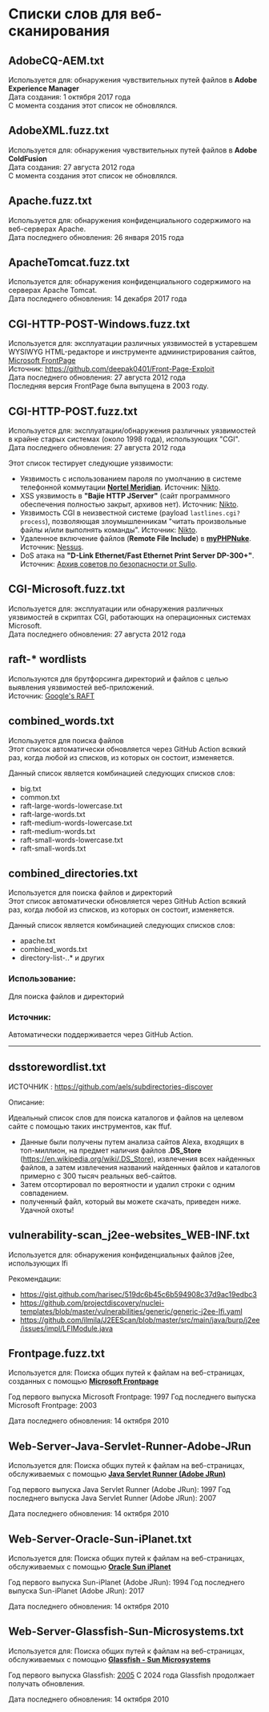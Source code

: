 # Списки слов для веб-сканирования

## AdobeCQ-AEM.txt
Используется для: обнаружения чувствительных путей файлов в **Adobe Experience Manager**  
Дата создания: 1 октября 2017 года  
С момента создания этот список не обновлялся.

## AdobeXML.fuzz.txt
Используется для: обнаружения чувствительных путей файлов в **Adobe ColdFusion**  
Дата создания: 27 августа 2012 года  
С момента создания этот список не обновлялся.

## Apache.fuzz.txt
Используется для: обнаружения конфиденциального содержимого на веб-серверах Apache.  
Дата последнего обновления: 26 января 2015 года

## ApacheTomcat.fuzz.txt
Используется для: обнаружения конфиденциального содержимого на серверах Apache Tomcat.  
Дата последнего обновления: 14 декабря 2017 года

## CGI-HTTP-POST-Windows.fuzz.txt
Используется для: эксплуатации различных уязвимостей в устаревшем WYSIWYG HTML-редакторе и инструменте администрирования сайтов, [Microsoft FrontPage](https://en.wikipedia.org/wiki/Microsoft_FrontPage)  
Источник: https://github.com/deepak0401/Front-Page-Exploit  
Дата последнего обновления: 27 августа 2012 года  
Последняя версия FrontPage была выпущена в 2003 году.

## CGI-HTTP-POST.fuzz.txt
Используется для: эксплуатации/обнаружения различных уязвимостей в крайне старых системах (около 1998 года), использующих "CGI".  
Дата последнего обновления: 27 августа 2012 года  

Этот список тестирует следующие уязвимости:
- Уязвимость с использованием пароля по умолчанию в системе телефонной коммутации **[Nortel Meridian](https://en.wikipedia.org/wiki/Nortel_Meridian)**. Источник: [Nikto](https://github.com/sullo/nikto/blob/07653b73cb711972df72a8c66191468705a9b14e/program/databases/db_tests#L1167).  
- XSS уязвимость в **"Bajie HTTP JServer"** (сайт программного обеспечения полностью закрыт, архивов нет). Источник: [Nikto](https://github.com/sullo/nikto/blob/07653b73cb711972df72a8c66191468705a9b14e/program/databases/db_tests#L803).  
- Уязвимость CGI в неизвестной системе (payload `lastlines.cgi?process`), позволяющая злоумышленникам "читать произвольные файлы и/или выполнять команды". Источник: [Nikto](https://github.com/sullo/nikto/blob/07653b73cb711972df72a8c66191468705a9b14e/program/databases/db_tests#L1036).  
- Удаленное включение файлов (**Remote File Include**) в **[myPHPNuke](https://web.archive.org/web/20140812223623/http://www.myphpnuke.com/)**. Источник: [Nessus](https://www.tenable.com/plugins/nessus/11836).   
- DoS атака на **"D-Link Ethernet/Fast Ethernet Print Server DP-300+"**. Источник: [Архив советов по безопасности от Sullo](https://raw.githubusercontent.com/sullo/advisory-archives/master/phenoelit.de_dp-300.txt).

## CGI-Microsoft.fuzz.txt
Используется для: эксплуатации или обнаружения различных уязвимостей в скриптах CGI, работающих на операционных системах Microsoft.  
Дата последнего обновления: 27 августа 2012 года  

## raft-* wordlists
Используются для брутфорсинга директорий и файлов с целью выявления уязвимостей веб-приложений.   
Источник: [Google's RAFT](https://code.google.com/archive/p/raft/)  

## combined_words.txt
Используется для поиска файлов    
Этот список автоматически обновляется через GitHub Action всякий раз, когда любой из списков, из которых он состоит, изменяется.

Данный список является комбинацией следующих списков слов:
- big.txt
- common.txt
- raft-large-words-lowercase.txt
- raft-large-words.txt
- raft-medium-words-lowercase.txt
- raft-medium-words.txt
- raft-small-words-lowercase.txt
- raft-small-words.txt

## combined_directories.txt

Используется для поиска файлов и директорий    
Этот список автоматически обновляется через GitHub Action всякий раз, когда любой из списков, из которых он состоит, изменяется.

Данный список является комбинацией следующих списков слов:
 - apache.txt 
 - combined_words.txt 
 - directory-list-*.*.* и других 

### Использование:
Для поиска файлов и директорий  

### Источник:
Автоматически поддерживается через GitHub Action.

---

## dsstorewordlist.txt

ИСТОЧНИК : https://github.com/aels/subdirectories-discover 

Описание:

Идеальный список слов для поиска каталогов и файлов на целевом сайте с помощью таких инструментов, как ffuf.
- Данные были получены путем анализа сайтов Alexa, входящих в топ-миллион, на предмет наличия файлов **.DS_Store** (https://en.wikipedia.org/wiki/.DS_Store), извлечения всех найденных файлов, а затем извлечения названий найденных файлов и каталогов примерно с 300 тысяч реальных веб-сайтов.
- Затем отсортировал по вероятности и удалил строки с одним совпадением.
- полученный файл, который вы можете скачать, приведен ниже. Удачной охоты!

## vulnerability-scan_j2ee-websites_WEB-INF.txt
Используется для: обнаружения конфиденциальных файлов j2ee, использующих lfi

Рекомендации: 
    
- https://gist.github.com/harisec/519dc6b45c6b594908c37d9ac19edbc3
- https://github.com/projectdiscovery/nuclei-templates/blob/master/vulnerabilities/generic/generic-j2ee-lfi.yaml
- https://github.com/ilmila/J2EEScan/blob/master/src/main/java/burp/j2ee/issues/impl/LFIModule.java


## Frontpage.fuzz.txt
Используется для: Поиска общих путей к файлам на веб-страницах, созданных с помощью **[Microsoft Frontpage](https://en.wikipedia.org/wiki/Microsoft_FrontPage)**

Год первого выпуска Microsoft Frontpage: 1997
Год последнего выпуска Microsoft Frontpage: 2003

Дата последнего обновления: 14 октября 2010


## Web-Server-Java-Servlet-Runner-Adobe-JRun
Используется для: Поиска общих путей к файлам на веб-страницах, обслуживаемых с помощью **[Java Servlet Runner (Adobe JRun)](https://adobe.fandom.com/wiki/JRun)**

Год первого выпуска Java Servlet Runner (Adobe JRun): 1997
Год последнего выпуска Java Servlet Runner (Adobe JRun): 2007

Дата последнего обновления: 14 октября 2010


## Web-Server-Oracle-Sun-iPlanet.txt
Используется для: Поиска общих путей к файлам на веб-страницах, обслуживаемых с помощью **[Oracle Sun iPlanet](https://www.oracle.com/middleware/technologies/webtier.html)**

Год первого выпуска Sun-iPlanet (Adobe JRun): 1994
Год последнего выпуска Sun-iPlanet (Adobe JRun): 2017

Дата последнего обновления: 14 октября 2010


## Web-Server-Glassfish-Sun-Microsystems.txt
Используется для: Поиска общих путей к файлам на веб-страницах, обслуживаемых с помощью **[Glassfish - Sun Microsystems](https://glassfish.org/)**

Год первого выпуска Glassfish: [2005](https://en.wikipedia.org/wiki/GlassFish)
С 2024 года Glassfish продолжает получать обновления.

Дата последнего обновления: 14 октября 2010